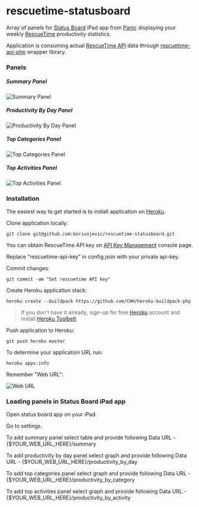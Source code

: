 rescuetime-statusboard
====

Array of panels for [Status Board][] iPad app from [Panic][] displaying your weekly [RescueTime][] productivity statistics.

Application is consuming actual [RescueTime API][] data through [rescuetime-api-php][] wrapper library.

### Panels ###

##### Summary Panel #####
![Summary Panel](http://f.cl.ly/items/153P0T393F2G411f172d/statusboard-summary.jpg)

##### Productivity By Day Panel #####
![Productivity By Day Panel](http://f.cl.ly/items/1p0n00010s052H3T0B1e/statusboard-productivity-by-day.jpg)

##### Top Categories Panel #####
![Top Categories Panel](http://f.cl.ly/items/273U27002i1q3x2H2I1z/statusboard-productivity-by-category.jpg)

##### Top Activities Panel #####
![Top Activities Panel](http://f.cl.ly/items/3B1v0n053X1C1o1o180s/statusboard-productivity-by-activity.jpg)

### Installation ###

The easiest way to get started is to install application on [Heroku][].

Clone application locally:

```
git clone git@github.com:borivojevic/rescuetime-statusboard.git
```

You can obtain RescueTime API key on [API Key Management][] console page.

Replace "rescuetime-api-key" in config.json with your private api-key.

Commit changes:

```
git commit -am "Set rescuetime API key"
```

Create Heroku application stack:

```
heroku create --buildpack https://github.com/CHH/heroku-buildpack-php
```

> If you don't have it already, sign-up for free [Heroku][] account and install [Heroku Toolbelt][].

Push application to Heroku:

```
git push heroku master
```

To determine your application URL run:

```
heroku apps:info
```

Remember "Web URL":

![Web URL](http://f.cl.ly/items/0x230E002B3S0t3C3I0t/heroku-app-info-2.png)

### Loading panels in Status Board iPad app ###

Open status board app on your iPad.

Go to settings.

To add summary panel select table and provide following Data URL - {$YOUR_WEB_URL_HERE}/summary

To add productivity by day panel select graph and provide following Data URL - {$YOUR_WEB_URL_HERE}/productivity_by_day

To add top categories panel select graph and provide following Data URL - {$YOUR_WEB_URL_HERE}/productivity_by_category

To add top activities panel select graph and provide following Data URL - {$YOUR_WEB_URL_HERE}/productivity_by_activity

[Status Board]: http://panic.com/statusboard/
[Panic]: http://panic.com/
[RescueTime]: https://www.rescuetime.com
[RescueTime API]: https://www.rescuetime.com/analytic_api_setup/doc
[rescuetime-api-php]: https://github.com/borivojevic/rescuetime-api-php
[API Key Management]: https://www.rescuetime.com/anapi/manage
[Heroku]: https://www.heroku.com/
[Heroku Toolbelt]: https://toolbelt.heroku.com/
